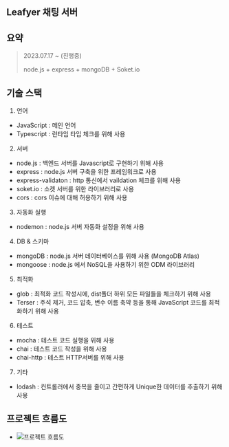 ## Leafyer 채팅 서버

## 요약

> 2023.07.17 ~ (진행중)
>
> node.js + express + mongoDB + Soket.io

## 기술 스택

1. 언어

- JavaScript : 메인 언어
- Typescript : 런타임 타입 체크를 위해 사용

2. 서버

- node.js : 백엔드 서버를 Javascript로 구현하기 위해 사용
- express : node.js 서버 구축을 위한 프레임워크로 사용
- express-validaton : http 통신에서 vaildation 체크를 위해 사용
- soket.io : 소켓 서버를 위한 라이브러리로 사용
- cors : cors 이슈에 대해 허용하기 위해 사용

3. 자동화 실행

- nodemon : node.js 서버 자동화 설정을 위해 사용

4. DB & 스키마

- mongoDB : node.js 서버 데이터베이스를 위해 사용 (MongoDB Atlas)
- mongoose : node.js 에서 NoSQL을 사용하기 위한 ODM 라이브러리

5. 최적화

- glob : 최적화 코드 작성시에, dist폴더 하위 모든 파일들을 체크하기 위해 사용
- Terser : 주석 제거, 코드 압축, 변수 이름 축약 등을 통해 JavaScript 코드를 최적화하기 위해 사용

6. 테스트

- mocha : 테스트 코드 실행을 위해 사용
- chai : 테스트 코드 작성을 위해 사용
- chai-http : 테스트 HTTP서버를 위해 사용

7. 기타

- lodash : 컨트롤러에서 중복을 줄이고 간편하게 Unique한 데이터를 추출하기 위해 사용

## 프로젝트 흐름도

- ![프로젝트 흐름도](https://user-images.githubusercontent.com/75871005/260783362-0f1ff452-c654-4b44-bb95-554a721a8edd.png)
